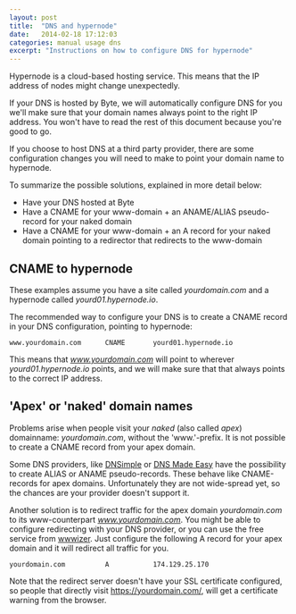 ```yaml
---
layout: post
title:  "DNS and hypernode"
date:   2014-02-18 17:12:03
categories: manual usage dns
excerpt: "Instructions on how to configure DNS for hypernode"
---
```


Hypernode is a cloud-based hosting service. This means that the IP
address of nodes might change unexpectedly.

If your DNS is hosted by Byte, we will automatically configure DNS for
you we'll make sure that your domain names always point to the right IP
address. You won't have to read the rest of this document because you're
good to go.

If you choose to host DNS at a third party provider, there are some
configuration changes you will need to make to point your domain name to
hypernode.

To summarize the possible solutions, explained in more detail below:

* Have your DNS hosted at Byte
* Have a CNAME for your www-domain + an ANAME/ALIAS pseudo-record for
  your naked domain
* Have a CNAME for your www-domain + an A record for your naked domain
  pointing to a redirector that redirects to the www-domain

## CNAME to hypernode

These examples assume you have a site called _yourdomain.com_ and a
hypernode called _yourd01.hypernode.io_.

The recommended way to configure your DNS is to create a CNAME record in
your DNS configuration, pointing to hypernode:

```
www.yourdomain.com      CNAME       yourd01.hypernode.io
```

This means that _www.yourdomain.com_ will point to wherever
_yourd01.hypernode.io_ points, and we will make sure that that always
points to the correct IP address.

## 'Apex' or 'naked' domain names

Problems arise when people visit your _naked_ (also called _apex_)
domainname: _yourdomain.com_, without the 'www.'-prefix. It is not
possible to create a CNAME record from your apex domain.

Some DNS providers, like [DNSimple](https://dnsimple.com/) or [DNS Made
Easy](http://www.dnsmadeeasy.com/) have the possibility to create ALIAS
or ANAME pseudo-records. These behave like CNAME-records for apex
domains. Unfortunately they are not wide-spread yet, so the chances are your provider doesn't support it.

Another solution is to redirect traffic for the apex domain
_yourdomain.com_ to its www-counterpart _www.yourdomain.com_. You might be
able to configure redirecting with your DNS provider, or you can use the
free service from [wwwizer](http://wwwizer.com/naked-domain-redirect).
Just configure the following A record for your apex domain and it will
redirect all traffic for you.

```
yourdomain.com          A           174.129.25.170
```

Note that the redirect server doesn't have your SSL certificate
configured, so people that directly visit https://yourdomain.com/, will
get a certificate warning from the browser.

